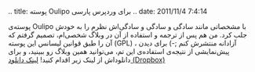 .. title: پوسته Oulipo برای وردپرس پارسی .. date: 2011/11/4 7:4:14

پوسته‌ی Oulipo با مشخصاتی مانند سادگی و سادگی و سادگی‌اش نظرم را به خودش
جلب کرد‌. من هم پس از ترجمه و استفاده از آن در وبلاگ شخصی‌ام‌، تصمیم
گرفتم که آن را طبق قوانین لیسانس این پوسته‌ (GPL) ، آزادانه منتشرش کنم
;-) برای دیدن پیش‌نمایشی از نتیجه‌ی استفاده‌ی این تم‌، می‌توانید همین
وبلاگ رو ببینید‌، و برای دانلود‌اش از لینک زیر اقدام کنید! [لینک دانلود
(‌Dropbox)](http://dl.dropbox.com/u/25017694/oulipo.tar "oulipo-shahinism on dropbox")
